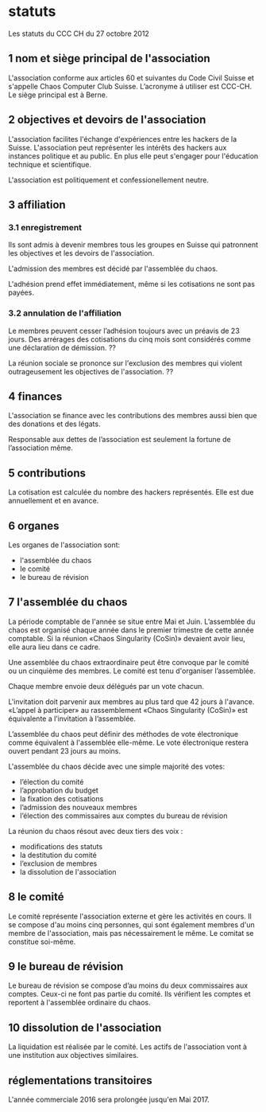 # statuts

Les statuts du CCC CH du 27 octobre 2012

## 1 nom et siège principal de l'association

L'association conforme aux articles 60 et suivantes du Code Civil Suisse et s'appelle Chaos Computer Club Suisse. 
L’acronyme á utiliser est CCC-CH. Le siège principal est à Berne.

## 2 objectives et devoirs de l'association

L'association facilites l'échange d'expériences entre les hackers de la Suisse.
L'association peut représenter les intérêts des hackers aux instances politique et au public.
En plus elle peut s'engager pour l'éducation technique et scientifique.

L'association est politiquement et confessionellement neutre.

## 3 affiliation

### 3.1 enregistrement

Ils sont admis à devenir membres tous les groupes en Suisse qui patronnent les objectives et les devoirs de l'association.

L'admission des membres est décidé par l'assemblée du chaos.

L'adhésion prend effet immédiatement, même si les cotisations ne sont pas payées.

### 3.2 annulation de l'affiliation

Le membres peuvent cesser l’adhésion toujours avec un préavis de 23 jours.
Des arrérages des cotisations du cinq mois sont considérés comme une déclaration de démission.
??

La réunion sociale se prononce sur l'exclusion des membres qui violent outrageusement les objectives de l'association.
??

## 4 finances

L'association se finance avec les contributions des membres aussi bien que des donations et des légats.

Responsable aux dettes de l’association est seulement la fortune de l’association même.

## 5 contributions

La cotisation est calculée du nombre des hackers représentés.
Elle est due annuellement et en avance.

## 6 organes

Les organes de l'association sont:

- l'assemblée du chaos
- le comité
- le bureau de révision

## 7 l'assemblée du chaos

La période comptable de l'année se situe entre Mai et Juin. 
L’assemblée du chaos est organisé chaque année dans le premier trimestre de cette année comptable. 
Si la réunion «Chaos Singularity (CoSin)» devaient avoir lieu, elle aura lieu dans ce cadre.

Une assemblée du chaos extraordinaire peut être convoque par le comité ou un cinquième des membres. 
Le comité est tenu d'organiser l’assemblée.

Chaque membre envoie deux délégués par un vote chacun.

L'invitation doit parvenir aux membres au plus tard que 42 jours à l'avance. «L’appel à participer» au rassemblement 
«Chaos Singularity (CoSin)» est équivalente a l’invitation à l’assemblée.

L’assemblée du chaos peut définir des méthodes de vote électronique comme équivalent à l'assemblée elle-même. 
Le vote électronique restera ouvert pendant 23 jours au moins.

L'assemblée du chaos décide avec une simple majorité des votes:

- l’élection du comité
- l’approbation du budget
- la fixation des cotisations
- l’admission des nouveaux membres
- l’élection des commissaires aux comptes du bureau de révision

La réunion du chaos résout avec deux tiers des voix :

- modifications des statuts
- la destitution du comité
- l’exclusion de membres
- la dissolution de l'association

## 8 le comité

Le comité représente l'association externe et gère les activités en cours.
Il se compose d'au moins cinq personnes, qui sont également membres d'un membre de l'association, mais pas nécessairement le même.
Le comitat se constitue soi-même.

## 9 le bureau de révision

Le bureau de révision se compose d’au moins du deux commissaires aux comptes. 
Ceux-ci ne font pas partie du comité.
Ils vérifient les comptes et reportent à l'assemblée ordinaire du chaos.

## 10 dissolution de l'association

La liquidation est réalisée par le comité. Les actifs de l'association vont à une institution aux objectives similaires.

## réglementations transitoires

L'année commerciale 2016 sera prolongée jusqu'en Mai 2017.
